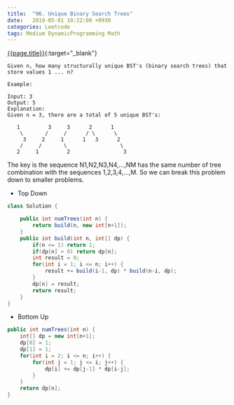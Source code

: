 ```yaml
---
title:  "96. Unique Binary Search Trees"
date:   2019-05-01 10:22:00 +0930
categories: Leetcode
tags: Medium DynamicProgramming Math
---
```


[{{page.title}}](https://leetcode.com/problems/unique-binary-search-trees/){:target="_blank"}

    Given n, how many structurally unique BST's (binary search trees) that store values 1 ... n?

    Example:

    Input: 3
    Output: 5
    Explanation:
    Given n = 3, there are a total of 5 unique BST's:

       1         3     3      2      1
        \       /     /      / \      \
         3     2     1      1   3      2
        /     /       \                 \
       2     1         2                 3

The key is the sequence N1,N2,N3,N4,...,NM has the same number of tree combination with the sequences
1,2,3,4,...,M. So we can break this problem down to smaller problems.

* Top Down

```java
class Solution {

    public int numTrees(int n) {
        return build(n, new int[n+1]);
    }
    public int build(int n, int[] dp) {
        if(n <= 1) return 1;
        if(dp[n] > 0) return dp[n];
        int result = 0;
        for(int i = 1; i <= n; i++) {
            result += build(i-1, dp) * build(n-i, dp);
        }
        dp[n] = result;
        return result;
    }
}
```

* Bottom Up

```java
public int numTrees(int n) {
    int[] dp = new int[n+1];
    dp[0] = 1;
    dp[1] = 1;
    for(int i = 2; i <= n; i++) {
        for(int j = 1; j <= i; j++) {
            dp[i] += dp[j-1] * dp[i-j];
        }
    }
    return dp[n];
}
```
